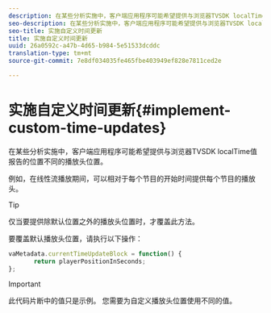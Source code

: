 ```yaml
---
description: 在某些分析实施中，客户端应用程序可能希望提供与浏览器TVSDK localTime值报告的位置不同的播放头位置。
seo-description: 在某些分析实施中，客户端应用程序可能希望提供与浏览器TVSDK localTime值报告的位置不同的播放头位置。
seo-title: 实施自定义时间更新
title: 实施自定义时间更新
uuid: 26a0592c-a47b-4d65-b984-5e51533dcddc
translation-type: tm+mt
source-git-commit: 7e8df034035fe465fbe403949ef828e7811ced2e

---
```



# 实施自定义时间更新{#implement-custom-time-updates}

在某些分析实施中，客户端应用程序可能希望提供与浏览器TVSDK localTime值报告的位置不同的播放头位置。

例如，在线性流播放期间，可以相对于每个节目的开始时间提供每个节目的播放头。

>[!TIP]
>
>仅当要提供除默认位置之外的播放头位置时，才覆盖此方法。

要覆盖默认播放头位置，请执行以下操作：

```js
vaMetadata.currentTimeUpdateBlock = function() { 
       return playerPositionInSeconds; 
}; 
```

>[!IMPORTANT]
>
>此代码片断中的值只是示例。 您需要为自定义播放头位置使用不同的值。

